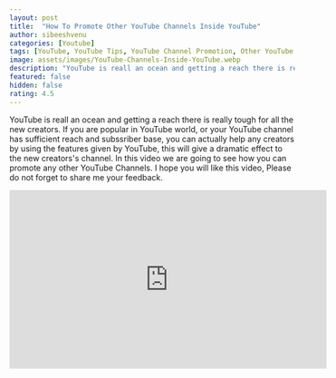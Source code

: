 ```yaml
---
layout: post
title:  "How To Promote Other YouTube Channels Inside YouTube"
author: sibeeshvenu
categories: [Youtube]
tags: [YouTube, YouTube Tips, YouTube Channel Promotion, Other YouTube Channel Promotion, Sibeesh Passion, Njan Oru Malayali,  Germaniyile Nalukal, Germany, Malayali in Germany, Indians in Germany, Keralite in Germany, Malayalees in Germany]
image: assets/images/YouTube-Channels-Inside-YouTube.webp
description: "YouTube is reall an ocean and getting a reach there is really tough for all the new creators. If you are popular in YouTube world, or your YouTube channel has sufficient reach and subssriber base, you can actually help any creators by using the features given by YouTube, this will give a dramatic effect to the new creators's channel. In this video we are going to see how you can promote any other YouTube Channels. I hope you will like this video, Please do not forget to share me your feedback."
featured: false
hidden: false
rating: 4.5
---
```


YouTube is reall an ocean and getting a reach there is really tough for all the new creators. If you are popular in YouTube world, or your YouTube channel has sufficient reach and subssriber base, you can actually help any creators by using the features given by YouTube, this will give a dramatic effect to the new creators's channel. In this video we are going to see how you can promote any other YouTube Channels. I hope you will like this video, Please do not forget to share me your feedback.  
  




<iframe width="560" height="315" src="https://www.youtube.com/embed/U17fa3o92fE" frameborder="0" allow="accelerometer; autoplay; encrypted-media; gyroscope; picture-in-picture" allowfullscreen></iframe>
